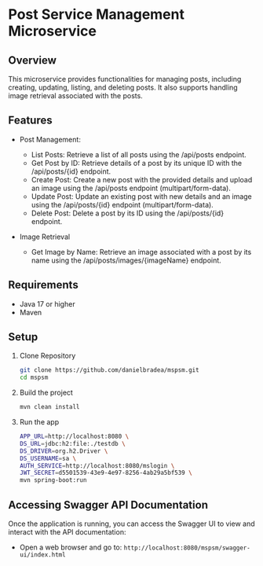 # Post Service Management Microservice

## Overview

This microservice provides functionalities for managing posts, including creating, updating, listing, and deleting posts. It also supports handling image retrieval associated with the posts.

## Features
- Post Management:
    - List Posts: Retrieve a list of all posts using the /api/posts endpoint.
    - Get Post by ID: Retrieve details of a post by its unique ID with the /api/posts/{id} endpoint.
    - Create Post: Create a new post with the provided details and upload an image using the /api/posts endpoint (multipart/form-data).
    - Update Post: Update an existing post with new details and an image using the /api/posts/{id} endpoint (multipart/form-data). 
    - Delete Post: Delete a post by its ID using the /api/posts/{id} endpoint. 

- Image Retrieval 
    - Get Image by Name: Retrieve an image associated with a post by its name using the /api/posts/images/{imageName} endpoint.

## Requirements
- Java 17 or higher
- Maven


## Setup
1. Clone Repository
    ```sh
    git clone https://github.com/danielbradea/mspsm.git
    cd mspsm
    ```
2. Build the project
    ```sh
    mvn clean install
   ```
3. Run the app
    ```sh
   APP_URL=http://localhost:8080 \
   DS_URL=jdbc:h2:file:./testdb \
   DS_DRIVER=org.h2.Driver \
   DS_USERNAME=sa \
   AUTH_SERVICE=http://localhost:8080/mslogin \
   JWT_SECRET=d5501539-43e9-4e97-8256-4ab29a5bf539 \
   mvn spring-boot:run
   ```

## Accessing Swagger API Documentation
Once the application is running, you can access the Swagger UI to view and interact with the API documentation:
- Open a web browser and go to: `http://localhost:8080/mspsm/swagger-ui/index.html`